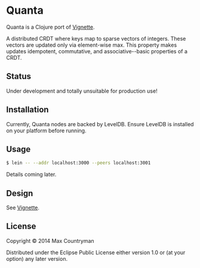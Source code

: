 # Quanta

Quanta is a Clojure port of [Vignette](https://github.com/avibryant/vignette).

A distributed CRDT where keys map to sparse vectors of integers. These vectors
are updated only via element-wise max. This property makes updates idempotent,
commutative, and associative--basic properties of a CRDT.

## Status

Under development and totally unsuitable for production use!

## Installation

Currently, Quanta nodes are backed by LevelDB. Ensure LevelDB is installed on
your platform before running.

## Usage

```sh
$ lein -- --addr localhost:3000 --peers localhost:3001
```

Details coming later.

## Design

See [Vignette](https://github.com/avibryant/vignette/blob/master/README.md).

## License

Copyright © 2014 Max Countryman

Distributed under the Eclipse Public License either version 1.0 or (at
your option) any later version.
